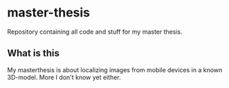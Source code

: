 # master-thesis

Repository containing all code and stuff for my master thesis.

## What is this

My masterthesis is about localizing images from mobile devices in a known
3D-model.
More I don't know yet either.
